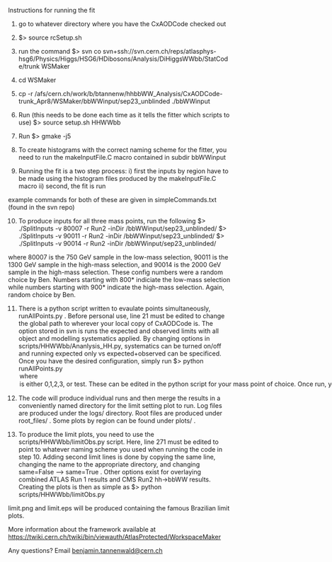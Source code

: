Instructions for running the fit

1) go to whatever directory where you have the CxAODCode checked out
2) $> source rcSetup.sh
3) run the command
   $> svn co svn+ssh://svn.cern.ch/reps/atlasphys-hsg6/Physics/Higgs/HSG6/HDibosons/Analysis/DiHiggsWWbb/StatCode/trunk WSMaker
4) cd WSMaker
5) cp -r /afs/cern.ch/work/b/btannenw/hhbbWW_Analysis/CxAODCode-trunk_Apr8/WSMaker/bbWWinput/sep23_unblinded ./bbWWinput
6) Run (this needs to be done each time as it tells the fitter which scripts to use)
   $> source setup.sh HHWWbb
7) Run
   $> gmake -j5

8) To create histograms with the correct naming scheme for the fitter, you need to run the makeInputFile.C macro contained in subdir bbWWinput
9) Running the fit is a two step process: 
   i) first the inputs by region have to be made using the histogram files produced by the makeInputFile.C macro
  ii) second, the fit is run

example commands for both of these are given in simpleCommands.txt (found in the svn repo)

10) To produce inputs for all three mass points, run the following
  $> ./SplitInputs -v 80007 -r Run2 -inDir <global-address-to-your-CxAODCode>/bbWWinput/sep23_unblinded/
  $> ./SplitInputs -v 90011 -r Run2 -inDir <global-address-to-your-CxAODCode>/bbWWinput/sep23_unblinded/
  $> ./SplitInputs -v 90014 -r Run2 -inDir <global-address-to-your-CxAODCode>/bbWWinput/sep23_unblinded/

where 80007 is the 750 GeV sample in the low-mass selection, 90011 is the 1300 GeV sample in the high-mass selection, and 90014 is the 2000 GeV sample in the high-mass selection. These config numbers were a random choice by Ben. Numbers starting with 800* indiciate the low-mass selection while numbers starting with 900* indicate the high-mass selection. Again, random choice by Ben.

11) There is a python script written to evaulate points simultaneously, runAllPoints.py . Before personal use, line 21 must be edited to change the global path to wherever your local copy of CxAODCode is. The option stored in svn is runs the expected and observed limits with all object and modelling systematics applied. By changing options in scripts/HHWWbb/Ananlysis_HH.py, systematics can be turned on/off and running expected only vs expected+observed can be specificed. Once you have the desired configuration, simply run
    $> python runAllPoints.py <option>
where <option> is either 0,1,2,3, or test. These can be edited in the python script for your mass point of choice. Once run, you will be prompted for an directory name. If you enter a name already chosen, the code will abort. I suggest naming structures like dd-mm-yy-<run_descriptor>, but listen to your heart. The best naming convention is the one you already follow.

12) The code will produce individual runs and then merge the results in a conveniently named directory for the limit setting plot to run. Log files are produced under the logs/ directory. Root files are produced under root_files/ . Some plots by region can be found under plots/ .

13) To produce the limit plots, you need to use the scripts/HHWWbb/limitObs.py script. Here, line 271 must be edited to point to whatever naming scheme you used when running the code in step 10. Adding second limit lines is done by copying the same line, changing the name to the appropriate directory, and changing same=False --> same=True . Other options exist for overlaying combined ATLAS Run 1 results and CMS Run2 hh->bbWW results. Creating the plots is then as simple as
    $> python scripts/HHWWbb/limitObs.py

limit.png and limit.eps will be produced containing the famous Brazilian limit plots.

More information about the framework available at https://twiki.cern.ch/twiki/bin/viewauth/AtlasProtected/WorkspaceMaker

Any questions? Email benjamin.tannenwald@cern.ch

